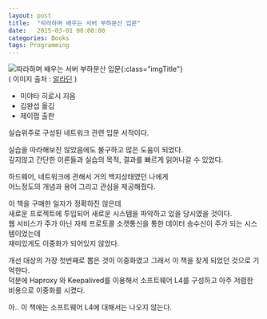 ```yaml
---
layout: post
title:  "따라하며 배우는 서버 부하분산 입문"
date:   2015-03-01 00:00:00 
categories: Books
tags: Programming
---
```


![따라하며 배우는 서버 부하분산 입문](http://image.aladin.co.kr/product/2504/79/cover/8994506608_1.jpg){:class="imgTitle"}  
( 이미지 출처 : [알라딘](http://www.aladin.co.kr/shop/wproduct.aspx?ItemId=25047966) )

  * 미야타 히로시 지음
  * 김완섭 옮김
  * 제이펍 출판

실습위주로 구성된 네트워크 관련 입문 서적이다.

실습을 따라해보진 않았음에도 불구하고 많은 도움이 되었다.  
깊지않고 간단한 이론들과 실습의 목적, 결과를 빠르게 읽어나갈 수 있었다.

<!--more-->

하드웨어, 네트워크에 관해서 거의 백지상태였던 나에게   
어느정도의 개념과 용어 그리고 관심을 제공해줬다.

이 책을 구매한 일자가 정확하진 않은데  
새로운 프로젝트에 투입되어 새로운 시스템을 파악하고 있을 당시였을 것이다.  
웹 서비스가 주가 아닌 자체 프로토콜 소캣통신을 통한 데이터 송수신이 주가 되는 시스템이었는데  
재미있게도 이중화가 되어있지 않았다.

개선 대상의 가장 첫번째로 뽑은 것이 이중화였고 그래서 이 책을 찾게 되었던 것으로 기억한다.  
덕분에 Haproxy 와 Keepalived를 이용해서 소프트웨어 L4를 구성하고 아주 저렴한 비용으로 이중화를 시켰다.

아.. 이 책에는 소프트웨어 L4에 대해서는 나오지 않는다.

